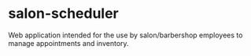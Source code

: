 # salon-scheduler
Web application intended for the use by salon/barbershop employees to manage appointments and inventory.
